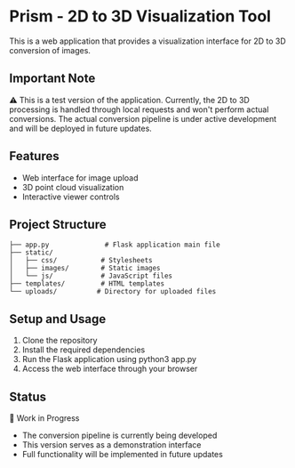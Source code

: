 # Prism - 2D to 3D Visualization Tool

This is a web application that provides a visualization interface for 2D to 3D conversion of images.

## Important Note
⚠️ This is a test version of the application. Currently, the 2D to 3D processing is handled through local requests and won't perform actual conversions. The actual conversion pipeline is under active development and will be deployed in future updates.

## Features
- Web interface for image upload
- 3D point cloud visualization
- Interactive viewer controls

## Project Structure
```
├── app.py              # Flask application main file
├── static/            
│   ├── css/           # Stylesheets
│   ├── images/        # Static images
│   └── js/            # JavaScript files
├── templates/         # HTML templates
└── uploads/          # Directory for uploaded files
```

## Setup and Usage
1. Clone the repository
2. Install the required dependencies
3. Run the Flask application using python3 app.py
4. Access the web interface through your browser

## Status
🚧 Work in Progress
- The conversion pipeline is currently being developed
- This version serves as a demonstration interface
- Full functionality will be implemented in future updates

